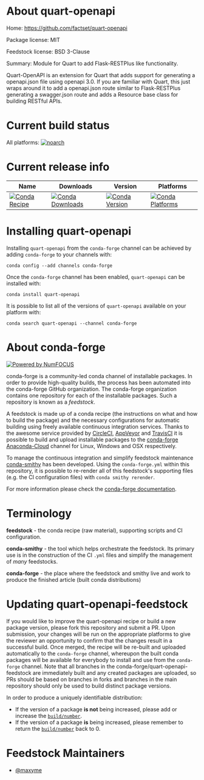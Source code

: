 <!--
# -*- mode: jinja -*-
-->

About quart-openapi
===================

Home: https://github.com/factset/quart-openapi

Package license: MIT

Feedstock license: BSD 3-Clause

Summary: Module for Quart to add Flask-RESTPlus like functionality.

Quart-OpenAPI is an extension for Quart that adds support for generating a openapi.json file using
openapi 3.0. If you are familiar with Quart, this just wraps around it to add a openapi.json route
similar to Flask-RESTPlus generating a swagger.json route and adds a Resource base class for building RESTful APIs.


Current build status
====================

All platforms:
[![noarch](https://img.shields.io/circleci/project/github/conda-forge/quart-openapi-feedstock/master.svg?label=noarch)](https://circleci.com/gh/conda-forge/quart-openapi-feedstock)

Current release info
====================

| Name | Downloads | Version | Platforms |
| --- | --- | --- | --- |
| [![Conda Recipe](https://img.shields.io/badge/recipe-quart--openapi-green.svg)](https://anaconda.org/conda-forge/quart-openapi) | [![Conda Downloads](https://img.shields.io/conda/dn/conda-forge/quart-openapi.svg)](https://anaconda.org/conda-forge/quart-openapi) | [![Conda Version](https://img.shields.io/conda/vn/conda-forge/quart-openapi.svg)](https://anaconda.org/conda-forge/quart-openapi) | [![Conda Platforms](https://img.shields.io/conda/pn/conda-forge/quart-openapi.svg)](https://anaconda.org/conda-forge/quart-openapi) |

Installing quart-openapi
========================

Installing `quart-openapi` from the `conda-forge` channel can be achieved by adding `conda-forge` to your channels with:

```
conda config --add channels conda-forge
```

Once the `conda-forge` channel has been enabled, `quart-openapi` can be installed with:

```
conda install quart-openapi
```

It is possible to list all of the versions of `quart-openapi` available on your platform with:

```
conda search quart-openapi --channel conda-forge
```


About conda-forge
=================

[![Powered by NumFOCUS](https://img.shields.io/badge/powered%20by-NumFOCUS-orange.svg?style=flat&colorA=E1523D&colorB=007D8A)](http://numfocus.org)

conda-forge is a community-led conda channel of installable packages.
In order to provide high-quality builds, the process has been automated into the
conda-forge GitHub organization. The conda-forge organization contains one repository
for each of the installable packages. Such a repository is known as a *feedstock*.

A feedstock is made up of a conda recipe (the instructions on what and how to build
the package) and the necessary configurations for automatic building using freely
available continuous integration services. Thanks to the awesome service provided by
[CircleCI](https://circleci.com/), [AppVeyor](https://www.appveyor.com/)
and [TravisCI](https://travis-ci.org/) it is possible to build and upload installable
packages to the [conda-forge](https://anaconda.org/conda-forge)
[Anaconda-Cloud](https://anaconda.org/) channel for Linux, Windows and OSX respectively.

To manage the continuous integration and simplify feedstock maintenance
[conda-smithy](https://github.com/conda-forge/conda-smithy) has been developed.
Using the ``conda-forge.yml`` within this repository, it is possible to re-render all of
this feedstock's supporting files (e.g. the CI configuration files) with ``conda smithy rerender``.

For more information please check the [conda-forge documentation](https://conda-forge.org/docs/).

Terminology
===========

**feedstock** - the conda recipe (raw material), supporting scripts and CI configuration.

**conda-smithy** - the tool which helps orchestrate the feedstock.
                   Its primary use is in the construction of the CI ``.yml`` files
                   and simplify the management of *many* feedstocks.

**conda-forge** - the place where the feedstock and smithy live and work to
                  produce the finished article (built conda distributions)


Updating quart-openapi-feedstock
================================

If you would like to improve the quart-openapi recipe or build a new
package version, please fork this repository and submit a PR. Upon submission,
your changes will be run on the appropriate platforms to give the reviewer an
opportunity to confirm that the changes result in a successful build. Once
merged, the recipe will be re-built and uploaded automatically to the
`conda-forge` channel, whereupon the built conda packages will be available for
everybody to install and use from the `conda-forge` channel.
Note that all branches in the conda-forge/quart-openapi-feedstock are
immediately built and any created packages are uploaded, so PRs should be based
on branches in forks and branches in the main repository should only be used to
build distinct package versions.

In order to produce a uniquely identifiable distribution:
 * If the version of a package **is not** being increased, please add or increase
   the [``build/number``](https://conda.io/docs/user-guide/tasks/build-packages/define-metadata.html#build-number-and-string).
 * If the version of a package **is** being increased, please remember to return
   the [``build/number``](https://conda.io/docs/user-guide/tasks/build-packages/define-metadata.html#build-number-and-string)
   back to 0.

Feedstock Maintainers
=====================

* [@maxyme](https://github.com/maxyme/)

